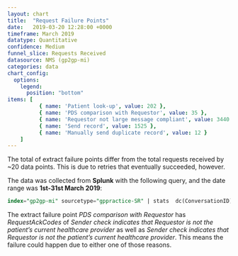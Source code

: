 ```yaml
---
layout: chart
title:  "Request Failure Points"
date:   2019-03-20 12:28:00 +0000
timeframe: March 2019
datatype: Quantitative
confidence: Medium
funnel_slice: Requests Received
datasource: NMS (gp2gp-mi)
categories: data
chart_config: 
  options:
    legend:
      position: "bottom"
items: [ 
          { name: 'Patient look-up', value: 202 },
          { name: 'PDS comparison with Requestor', value: 35 },
          { name: 'Requestor not large message compliant', value: 3440 },
          { name: 'Send record', value: 1525 },
          { name: 'Manually send duplicate record', value: 12 }
    ]
---
```

The total of extract failure points differ from the total requests received by ~20 data points. This is due to retries that eventually succeeded, however.

The data was collected from **Splunk** with the following query, and the date range was **1st-31st March 2019**:

```sql
index="gp2gp-mi" sourcetype="gppractice-SR" | stats  dc(ConversationID) as Requests by ExtractFailurePoint 
```

The extract failure point *PDS comparison with Requestor* has *RequestAckCodes* of *Sender check indicates that Requestor is not the patient’s current healthcare provider* as well as *Sender check indicates that Requestor is not the patient’s current healthcare provider*. This means the failure could happen due to either one of those reasons.